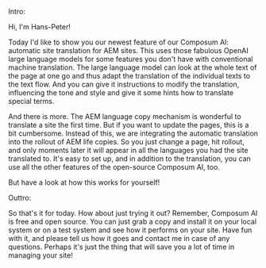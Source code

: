 Intro:

Hi, I'm Hans-Peter!

Today I'd like to show you our newest feature of our Composum AI: automatic site translation for AEM sites. This uses those fabulous OpenAI large language models for some features you don't have with conventional machine translation. The large language model can look at the whole text of the page at one go and thus adapt the translation of the individual texts to the text flow. And you can give it instructions to modify the translation, influencing the tone and style and give it some hints how to translate special terms.

And there is more. The AEM language copy mechanism is wonderful to translate a site the first time. But if you want to update the pages, this is a bit cumbersome. Instead of this, we are integrating the automatic translation into the rollout of AEM life copies. So you just change a page, hit rollout, and only moments later it will appear in all the languages you had the site translated to. It's easy to set up, and in addition to the translation, you can use all the other features of the open-source Composum AI, too.

But have a look at how this works for yourself!

Outtro:

So that's it for today. How about just trying it out? Remember, Composum AI is free and open source. You can just grab a copy and install it on your local system or on a test system and see how it performs on your site. Have fun with it, and please tell us how it goes and contact me in case of any questions. Perhaps it's just the thing that will save you a lot of time in managing your site!
